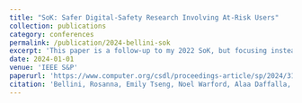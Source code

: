 ```yaml
---
title: "SoK: Safer Digital-Safety Research Involving At-Risk Users"
collection: publications
category: conferences
permalink: /publication/2024-bellini-sok
excerpt: 'This paper is a follow-up to my 2022 SoK, but focusing instead on how to do research well with at-risk populations.'
date: 2024-01-01
venue: 'IEEE S&P'
paperurl: 'https://www.computer.org/csdl/proceedings-article/sp/2024/313000a071/1RjEaH3JovS'
citation: 'Bellini, Rosanna, Emily Tseng, Noel Warford, Alaa Daffalla, Tara Matthews, Sunny Consolvo, Jill Palzkill Woelfer, Patrick Gage Kelley, Michelle L. Mazurek, Dana Cuomo, Nicola Dell, Thomas Ristenpart. 2024. “SoK: Safer Digital-Safety Research Involving At-Risk Users.” Proc. IEEE S&P.'
---
```


<!-- The contents above will be part of a list of publications, if the user clicks the link for the publication than the contents of section will be rendered as a full page, allowing you to provide more information about the paper for the reader. When publications are displayed as a single page, the contents of the above "citation" field will automatically be included below this section in a smaller font. -->